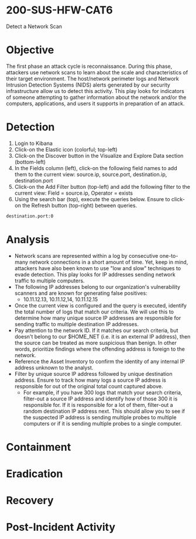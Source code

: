# 200-SUS-HFW-CAT6
Detect a Network Scan

# Objective
The first phase an attack cycle is reconnaissance. During this phase, attackers use network scans to learn about the scale and characteristics of their target environment. The host/network perimeter logs and Network Intrusion Detection Systems (NIDS) alerts generated by our security infrastructure allow us to detect this activity. This play looks for indicators of someone attempting to gather information about the network and/or the computers, applications, and users it supports in preparation of an attack.

# Detection
1. Login to Kibana
2. Click-on the Elastic icon (colorful; top-left)
3. Click-on the Discover button in the Visualize and Explore Data section (bottom-left)
4. In the Fields column (left), click-on the following field names to add them to the current view: source.ip, source.port, destination.ip, destination.port
5. Click-on the Add Filter button (top-left) and add the following filter to the current view: Field = source.ip, Operator = exists
7. Using the search bar (top), execute the queries below. Ensure to click-on the Refresh button (top-right) between queries. 
```bash
destination.port:0
```

# Analysis
* Network scans are represented within a log by consecutive one-to-many network connections in a short amount of time. Yet, keep in mind, attackers have also been known to use "low and slow" techniques to evade detection. This play looks for IP addresses sending network traffic to multiple computers. 
* The following IP addresses belong to our organization's vulnerability scanners and are known for generating false positives:
  * 10.11.12.13, 10.11.12,14, 10.11.12.15
* Once the current view is configured and the query is executed, identify the total number of logs that match our criteria. We will use this to determine how many unique source IP addresses are responsible for sending traffic to multiple destination IP addresses. 
* Pay attention to the network ID. If it matches our search criteria, but doesn't belong to our $HOME_NET (i.e. it is an external IP address), then the source can be treated as more suspicious than benign. In other words, prioritize findings where the offending address is foreign to the network. 
* Reference the Asset Inventory to confirm the identity of any internal IP address unknown to the analyst. 
* Filter by unique source IP address followed by unique destination address. Ensure to track how many logs a source IP address is responsible for out of the original total count captured above. 
  * For example, if you have 300 logs that match your search criteria, filter-out a source IP address and identify how of those 300 it is responsible for. If it is responsible for a lot of them, filter-out a random destination IP address next. This should allow you to see if the suspected IP address is sending multiple probes to multiple computers or if it is sending multiple probes to a single computer. 

# Containment

# Eradication

# Recovery

# Post-Incident Activity
```





```
